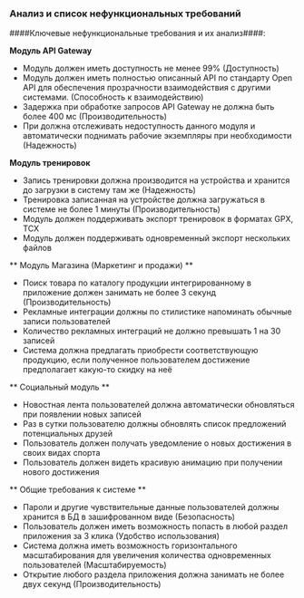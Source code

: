 ### Анализ и список нефункциональных требований

####Ключевые нефункциональные требования и их анализ####:

**Модуль API Gateway**

* Модуль должен иметь доступность не менее 99% (Доступность)
* Модуль должен иметь полностью описанный API по стандарту Open API для обеспечения прозрачности взаимодействия с другими системами. (Способность к взаимодействию)
* Задержка при обработке запросов API Gateway не должна быть более 400 мс (Производительность)
* При должна отслеживать недоступность данного модуля и автоматически поднимать рабочие экземпляры при необходимости (Надежность)

**Модуль тренировок**

* Запись тренировки должна производится на устройства и хранится до загрузки в систему там же (Надежность)
* Тренировка записанная на устройстве должна загружаться в системе не более 1 минуты (Производительность)
* Модуль должен поддерживать экспорт тренировок в форматах GPX, TCX
* Модуль должен поддерживать одновременный экспорт нескольких файлов

** Модуль Магазина (Маркетинг и продажи) **

* Поиск товара по каталогу продукции интегрированному в приложение должен занимать не более 3 секунд (Производительность)
* Рекламные интеграции должны по стилистике напоминать обычные записи пользователей
* Количество рекламных интеграций не должно превышать 1 на 30 записей
* Система должна предлагать приобрести соответствующую продукцию, если полученное пользователем достижение предполагает какую-то скидку на неё

** Социальный модуль **

* Новостная лента пользователей должна автоматически обновляться при появлении новых записей 
* Раз в сутки пользователю должны обновлять список предложений потенциальных друзей
* Пользователь должен получать уведомление о новых достижения в своих видах спорта
* Пользователь должен видеть красивую анимацию при получении нового достижения 


** Общие требования к системе **

* Пароли и другие чувствительные данные пользователей должны хранится в БД в зашифрованном виде (Безопасность)
* Пользователь должен иметь возможность попасть в любой раздел приложения за 3 клика (Удобство использования)
* Система должна иметь возможность горизонтального масштабирования для увеличения количества одновременных пользователей (Масштабируемость)
* Открытие любого раздела приложения должна занимать не более двух секунд (Производительность)



